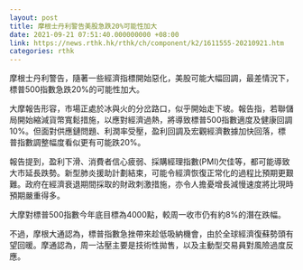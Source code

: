 ```yaml
---
layout: post
title: 摩根士丹利警告美股急跌20%可能性加大
date: 2021-09-21 07:51:40.000000000 +08:00
link: https://news.rthk.hk/rthk/ch/component/k2/1611555-20210921.htm
categories: rthk
---
```


摩根士丹利警告，隨著一些經濟指標開始惡化，美股可能大幅回調，最差情況下，標普500指數急跌20%的可能性加大。

大摩報告形容，市場正處於冰與火的分岔路口，似乎開始走下坡。報告指，若聯儲局開始縮減貨幣寬鬆措施，以應對經濟過熱，將導致標普500指數適度及健康回調10%。但面對供應鏈問題、利潤率受壓，盈利回調及宏觀經濟數據加快回落，標普指數調整幅度看似更有可能跌20%。

報告提到，盈利下滑、消費者信心疲弱、採購經理指數(PMI)欠佳等，都可能導致大市延長跌勢。新型肺炎援助計劃結束，可能令經濟恢復正常化的過程比預期更艱難。政府在經濟衰退期間採取的財政刺激措施，亦令人擔憂增長減慢速度將比現時預期嚴重得多。

大摩對標普500指數今年底目標為4000點，較周一收市仍有約8%的潛在跌幅。

不過，摩根大通認為，標普指數急挫帶來趁低吸納機會，由於全球經濟復蘇勢頭有望回暖。摩通認為，周一沽壓主要是技術性拋售，以及主動型交易員對風險過度反應。

